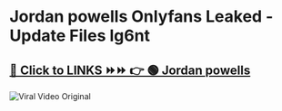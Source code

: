 
 # Jordan powells Onlyfans Leaked - Update Files lg6nt

## <h2><a href="https://clipsfans.com/Jordan_powells&ref=git">🔗 Click to LINKS ⏩⏩ 👉 🟢 Jordan powells </a></h2>

<a href="https://clipsfans.com/Jordan_powells&ref=git" rel="nofollow" data-target="animated-image.originalLink"><img src="https://i.ibb.co.com/xMMVF88/686577567.gif" alt="Viral Video Original" style="max-width: 100%; display: inline-block;" data-target="animated-image.originalImage"></a>

